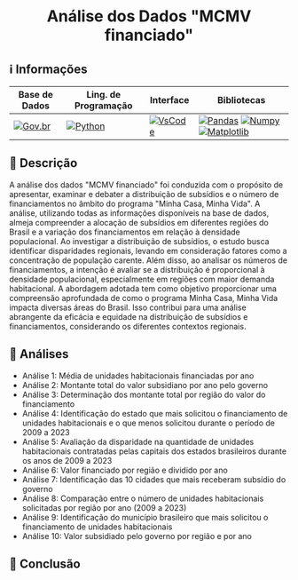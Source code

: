 <h1 align="center"> Análise dos Dados "MCMV financiado" </h1> 

## ℹ️ Informações   
  
| Base de Dados | Ling. de Programação | Interface | Bibliotecas |
|-----------------|-------------------|------------------|------------------|
|[![Gov.br](https://img.shields.io/badge/MCMV_Financiado-Gov.br-blue)](https://dados.gov.br/dados/conjuntos-dados/dados-do-minha-casa-minha-vida) | [![Python](https://img.shields.io/badge/Python-v3.11.7-blue)](https://www.python.org/) | [![VsCode](https://img.shields.io/badge/VsCode-v1.85-blue)](https://code.visualstudio.com/) | [![Pandas](https://img.shields.io/badge/Pandas-gray)](https://pandas.pydata.org/) [![Numpy](https://img.shields.io/badge/Numpy-gray)](https://numpy.org/) [![Matplotlib](https://img.shields.io/badge/Matplotlib-gray)](https://matplotlib.org/)| 

## 📜 Descrição

A análise dos dados "MCMV financiado" foi conduzida com o propósito de apresentar, examinar e debater a distribuição de subsídios e o número de financiamentos no âmbito do programa "Minha Casa, Minha Vida". A análise, utilizando todas as informações disponíveis na base de dados, almeja compreender a alocação de subsídios em diferentes regiões do Brasil e a variação dos financiamentos em relação à densidade populacional. Ao investigar a distribuição de subsídios, o estudo busca identificar disparidades regionais, levando em consideração fatores como a concentração de população carente. Além disso, ao analisar os números de financiamentos, a intenção é avaliar se a distribuição é proporcional à densidade populacional, especialmente em regiões com maior demanda habitacional. A abordagem adotada tem como objetivo proporcionar uma compreensão aprofundada de como o programa Minha Casa, Minha Vida impacta diversas áreas do Brasil. Isso contribui para uma análise abrangente da eficácia e equidade na distribuição de subsídios e financiamentos, considerando os diferentes contextos regionais.

## 📁 Análises

- Análise 1: Média de unidades habitacionais financiadas por ano 
- Análise 2: Montante total do valor subsidiano por ano pelo governo
- Análise 3: Determinação dos montante total por região do valor do financiamento
- Análise 4: Identificação do estado que mais solicitou o financiamento de unidades habitacionais e o que menos solicitou durante o período de 2009 a 2023
- Análise 5: Avaliação da disparidade na quantidade de unidades habitacionais contratadas pelas capitais dos estados brasileiros durante os anos de 2009 a 2023
- Análise 6: Valor financiado por região e dividido por ano
- Análise 7: Identificação das 10 cidades que mais receberam subsídio do governo
- Análise 8: Comparação entre o número de unidades habitacionais solicitadas por região por ano (2009 a 2023)
- Análise 9: Identificação do município brasileiro que mais solicitou o financiamento de unidades habitacionais 
- Análise 10: Valor subsidiado pelo governo por região e por ano 

## 🔗 Conclusão 















